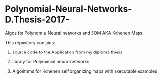 # Polynomial-Neural-Networks-D.Thesis-2017-
Algos for Polynomial Neural networks and SOM AKA Kohenen Maps


This repository contains:

1) source code to the Application from my diploma thesis

2) library for Polynomial neural networks

3) Algorithms for Kohenen self organizing maps with executable examples
